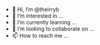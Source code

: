 - 👋 Hi, I’m @theirryb
- 👀 I’m interested in ...
- 🌱 I’m currently learning ...
- 💞️ I’m looking to collaborate on ...
- 📫 How to reach me ...

<!---
theirryb/theirryb is a ✨ special ✨ repository because its `README.md` (this file) appears on your GitHub profile.
You can click the Preview link to take a look at your changes.
--->
